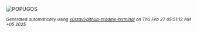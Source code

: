 <div align="justify">
<picture>
    <source media="(prefers-color-scheme: dark)" srcset="https://i.ibb.co/9HV7nCd4/output-gif.gif">
    <source media="(prefers-color-scheme: light)" srcset="https://i.ibb.co/9HV7nCd4/output-gif.gif">
    <img alt="POPUGOS" src="https://i.ibb.co/9HV7nCd4/output-gif.gif">
</picture>

<sub><i>Generated automatically using [x0rzavi/github-readme-terminal](https://github.com/x0rzavi/github-readme-terminal) on Thu Feb 27 05:51:12 AM +05 2025</i></sub>
</div>